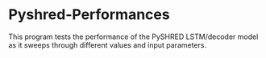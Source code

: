 # Pyshred-Performances
This program tests the performance of the PySHRED LSTM/decoder model as it sweeps through different values and input parameters. 
